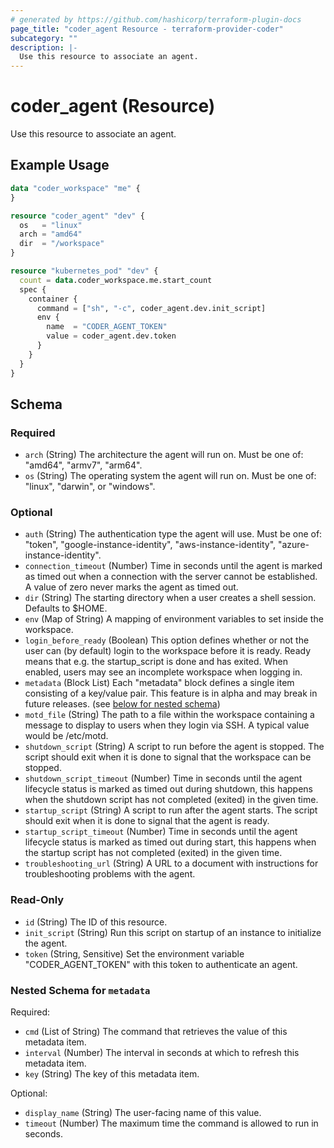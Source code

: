 ```yaml
---
# generated by https://github.com/hashicorp/terraform-plugin-docs
page_title: "coder_agent Resource - terraform-provider-coder"
subcategory: ""
description: |-
  Use this resource to associate an agent.
---
```


# coder_agent (Resource)

Use this resource to associate an agent.

## Example Usage

```terraform
data "coder_workspace" "me" {
}

resource "coder_agent" "dev" {
  os   = "linux"
  arch = "amd64"
  dir  = "/workspace"
}

resource "kubernetes_pod" "dev" {
  count = data.coder_workspace.me.start_count
  spec {
    container {
      command = ["sh", "-c", coder_agent.dev.init_script]
      env {
        name  = "CODER_AGENT_TOKEN"
        value = coder_agent.dev.token
      }
    }
  }
}
```

<!-- schema generated by tfplugindocs -->
## Schema

### Required

- `arch` (String) The architecture the agent will run on. Must be one of: "amd64", "armv7", "arm64".
- `os` (String) The operating system the agent will run on. Must be one of: "linux", "darwin", or "windows".

### Optional

- `auth` (String) The authentication type the agent will use. Must be one of: "token", "google-instance-identity", "aws-instance-identity", "azure-instance-identity".
- `connection_timeout` (Number) Time in seconds until the agent is marked as timed out when a connection with the server cannot be established. A value of zero never marks the agent as timed out.
- `dir` (String) The starting directory when a user creates a shell session. Defaults to $HOME.
- `env` (Map of String) A mapping of environment variables to set inside the workspace.
- `login_before_ready` (Boolean) This option defines whether or not the user can (by default) login to the workspace before it is ready. Ready means that e.g. the startup_script is done and has exited. When enabled, users may see an incomplete workspace when logging in.
- `metadata` (Block List) Each "metadata" block defines a single item consisting of a key/value pair. This feature is in alpha and may break in future releases. (see [below for nested schema](#nestedblock--metadata))
- `motd_file` (String) The path to a file within the workspace containing a message to display to users when they login via SSH. A typical value would be /etc/motd.
- `shutdown_script` (String) A script to run before the agent is stopped. The script should exit when it is done to signal that the workspace can be stopped.
- `shutdown_script_timeout` (Number) Time in seconds until the agent lifecycle status is marked as timed out during shutdown, this happens when the shutdown script has not completed (exited) in the given time.
- `startup_script` (String) A script to run after the agent starts. The script should exit when it is done to signal that the agent is ready.
- `startup_script_timeout` (Number) Time in seconds until the agent lifecycle status is marked as timed out during start, this happens when the startup script has not completed (exited) in the given time.
- `troubleshooting_url` (String) A URL to a document with instructions for troubleshooting problems with the agent.

### Read-Only

- `id` (String) The ID of this resource.
- `init_script` (String) Run this script on startup of an instance to initialize the agent.
- `token` (String, Sensitive) Set the environment variable "CODER_AGENT_TOKEN" with this token to authenticate an agent.

<a id="nestedblock--metadata"></a>
### Nested Schema for `metadata`

Required:

- `cmd` (List of String) The command that retrieves the value of this metadata item.
- `interval` (Number) The interval in seconds at which to refresh this metadata item.
- `key` (String) The key of this metadata item.

Optional:

- `display_name` (String) The user-facing name of this value.
- `timeout` (Number) The maximum time the command is allowed to run in seconds.


